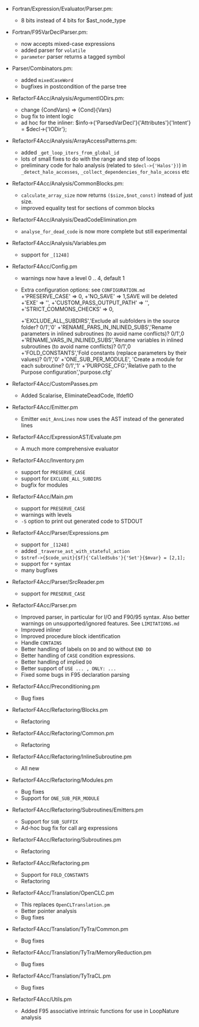* Fortran/Expression/Evaluator/Parser.pm:
    - 8 bits instead of 4 bits for $ast_node_type
* Fortran/F95VarDeclParser.pm:
    - now accepts mixed-case expressions
    - added parser for `volatile`
    - `parameter` parser returns a tagged symbol
* Parser/Combinators.pm:
    - added `mixedCaseWord`
    - bugfixes in postcondition of the parse tree
* RefactorF4Acc/Analysis/ArgumentIODirs.pm:
    - change {CondVars} => {Cond}{Vars}
    - bug fix to intent logic
    - ad hoc for the inliner: 
                $info->{'ParsedVarDecl'}{'Attributes'}{'Intent'} = $decl->{'IODir'};
* RefactorF4Acc/Analysis/ArrayAccessPatterns.pm:
    - added `_get_loop_iters_from_global_id`
    - lots of small fixes to do with the range and step of loops
    - preliminary code for halo analysis (related to `$decl->{'Halos'})`) in `_detect_halo_accesses`, `_collect_dependencies_for_halo_access` etc
* RefactorF4Acc/Analysis/CommonBlocks.pm:
    - `calculate_array_size` now returns `($size,$not_const)` instead of just size.
    - improved equality test for sections of common blocks
* RefactorF4Acc/Analysis/DeadCodeElimination.pm
    - `analyse_for_dead_code` is now more complete but still experimental
* RefactorF4Acc/Analysis/Variables.pm
    - support for `_[1248]`
* RefactorF4Acc/Config.pm
    - warnings now have a level 0 .. 4, default 1 
    - Extra configuration options: see `CONFIGURATION.md`
        +'PRESERVE_CASE' => 0,
        +'NO_SAVE' => 1,SAVE will be deleted
        +'EXE' => '',
        +'CUSTOM_PASS_OUTPUT_PATH' => '',
        +'STRICT_COMMONS_CHECKS' => 0,
    
        +'EXCLUDE_ALL_SUBDIRS','Exclude all subfolders in the source folder? 0/1','0'
        +'RENAME_PARS_IN_INLINED_SUBS','Rename parameters in inlined subroutines (to avoid name conflicts)? 0/1',0
        +'RENAME_VARS_IN_INLINED_SUBS','Rename variables in inlined subroutines (to avoid name conflicts)? 0/1',0
        +'FOLD_CONSTANTS','Fold constants (replace parameters by their values)? 0/1','0'
        +'ONE_SUB_PER_MODULE', 'Create a module for each subroutine? 0/1','1'
        +'PURPOSE_CFG','Relative path to the Purpose configuration','purpose.cfg'
        
* RefactorF4Acc/CustomPasses.pm
    - Added Scalarise, EliminateDeadCode, IfdefIO
* RefactorF4Acc/Emitter.pm
    - Emitter `emit_AnnLines` now uses the AST instead of the generated lines
* RefactorF4Acc/ExpressionAST/Evaluate.pm
    - A much more comprehensive evaluator
* RefactorF4Acc/Inventory.pm 
    - support for `PRESERVE_CASE`
    - support for `EXCLUDE_ALL_SUBDIRS`
    - bugfix for modules
* RefactorF4Acc/Main.pm
    - support for `PRESERVE_CASE`
    - warnings with levels
    - `-S` option to print out generated code to STDOUT
* RefactorF4Acc/Parser/Expressions.pm
    - support for `_[1248]`
    - added `_traverse_ast_with_stateful_action`
    - `$stref->{$code_unit}{$f}{'CalledSubs'}{'Set'}{$mvar} = [2,1];`
    - support for `*` syntax
    - many bugfixes
* RefactorF4Acc/Parser/SrcReader.pm
    - support for `PRESERVE_CASE`
* RefactorF4Acc/Parser.pm
    - Improved parser, in particular for I/O and F90/95 syntax. Also better warnings on unsupported/ignored features. See `LIMITATIONS.md` 
    - Improved inliner
    - Improved procedure block identification
    - Handle `CONTAINS`
    - Better handling of labels on `DO` and `DO` without `END DO`
    - Better handling of `CASE` condition expressions.
    - Better handling of implied `DO`
    - Better support of `USE ... , ONLY: ...`
    - Fixed some bugs in F95 declaration parsing
* RefactorF4Acc/Preconditioning.pm
    - Bug fixes
* RefactorF4Acc/Refactoring/Blocks.pm
    - Refactoring
* RefactorF4Acc/Refactoring/Common.pm
    - Refactoring
* RefactorF4Acc/Refactoring/InlineSubroutine.pm
    - All new
* RefactorF4Acc/Refactoring/Modules.pm
    - Bug fixes
    - Support for `ONE_SUB_PER_MODULE`
* RefactorF4Acc/Refactoring/Subroutines/Emitters.pm
    - Support for `SUB_SUFFIX` 
    - Ad-hoc bug fix for call arg expressions
* RefactorF4Acc/Refactoring/Subroutines.pm
    - Refactoring
* RefactorF4Acc/Refactoring.pm
    - Support for `FOLD_CONSTANTS`
    - Refactoring
* RefactorF4Acc/Translation/OpenCLC.pm
    - This replaces `OpenCLTranslation.pm`
    - Better pointer analysis
    - Bug fixes
* RefactorF4Acc/Translation/TyTra/Common.pm
    - Bug fixes
* RefactorF4Acc/Translation/TyTra/MemoryReduction.pm
    - Bug fixes
* RefactorF4Acc/Translation/TyTraCL.pm
    - Bug fixes
* RefactorF4Acc/Utils.pm
    - Added F95 associative intrinsic functions for use in LoopNature analysis
